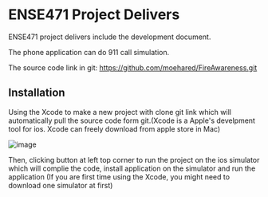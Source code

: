 # ENSE471 Project Delivers

ENSE471 project delivers include the development document.

The phone application can do 911 call simulation.

The source code link in git: https://github.com/moehared/FireAwareness.git

## Installation

Using the Xcode to make a new project with clone git link which will automatically pull the source code form git.(Xcode is a Apple's develpment tool for ios. Xcode can freely download from apple store in Mac)

![image](http://github.com/Nick-liu666/ENSE471/blob/master/image/clone.png)

Then, clicking button at left top corner to run the project on the ios simulator which will complie the code, install application on the simulator and run the application
(If you are first time using the Xcode, you might need to download one simulator at first)
